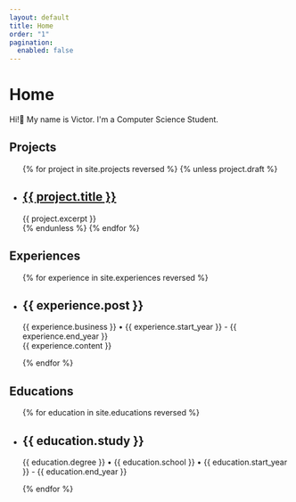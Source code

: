 ```yaml
---
layout: default
title: Home
order: "1"
pagination:
  enabled: false
---
```


# Home

Hi!👋️ My name is Victor.
I'm a Computer Science Student.

## Projects

<ul class="projects finished">
{% for project in site.projects reversed %}
    {% unless project.draft %}
        <li class="project">
            <h2>
                <a class="name" href="{{ project.url | relative_url }}">
                    {{ project.title }}
                </a>
            </h2>
            {{ project.excerpt }}
        </li>
    {% endunless %}
{% endfor %}
</ul>

## Experiences

<ul class="experiences finished">
{% for experience in site.experiences reversed %}
    <li class="experience">
        <h2>{{ experience.post }}</h2>
        <p>{{ experience.business }} • {{ experience.start_year }} - {{ experience.end_year }} <br> {{ experience.content }}
        </p>
    </li>
{% endfor %}
</ul>

## Educations

<ul class="educations finished">
{% for education in site.educations reversed %}
    <li class="education">
        <h2>{{ education.study }}</h2>
        <p>{{ education.degree }} • {{ education.school }} • {{ education.start_year }} - {{ education.end_year }}</p>
    </li>
{% endfor %}
</ul>
